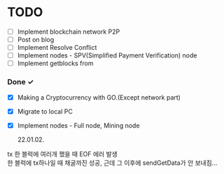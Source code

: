 # TODO

- [ ] Implement blockchain network P2P
- [ ] Post on blog
- [ ] Implement Resolve Conflict
- [ ] Implement nodes - SPV(Simplified Payment Verification) node
- [ ] Implement getblocks from

### Done ✓

- [x] Making a Cryptocurrency with GO.(Except network part)
- [x] Migrate to local PC
- [x] Implement nodes - Full node, Mining node

  22.01.02.

tx 한 블럭에 여러개 했을 때 EOF 에러 발생  
한 블럭에 tx하나일 때 채굴까진 성공, 근데 그 이후에 sendGetData가 안 보내짐...
